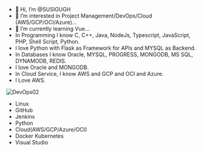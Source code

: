 - 👋 Hi, I’m @SUSIGUGH
- 👀 I’m interested in Project Management/DevOps/Cloud (AWS/GCP/OCI/Azure)...
- 🌱 I’m currently learning Vue...
- In Programming I know C, C++, Java, NodeJs, Typescript, JavaScript, PHP, Shell Script, Python.
- I love Python with Flask as Framework for APIs and MYSQL as Backend.
- In Databases I know Oracle, MYSQL, PROGRESS, MONGODB, MS SQL, DYNAMODB, REDIS.
- I love Oracle and MONGODB.
- In Cloud Service, I know AWS and GCP and OCI and Azure.
- I Love AWS.
<!---
SUSIGUGH/SUSIGUGH is a ✨ special ✨ repository because its `README.md` (this file) appears on your GitHub profile.
You can click the Preview link to take a look at your changes.
--->


![DevOps02](https://user-images.githubusercontent.com/86735047/166623546-8b202533-5bb6-4fd8-b55e-a5242113ad8d.JPG)
- Linux
- GitHub
- Jenkins
- Python
- Cloud(AWS/GCP/Azure/OCI)
- Docker Kubernetes
- Visual Studio

